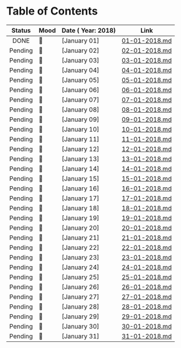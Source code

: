 # Table of Contents


|   Status    |   Mood      |   Date ( Year: 2018)     |   Link                           |
| :---------: | :---------- | :----------------------- | :------------------------------: |
|   DONE      | :muscle:    | [January 01]             |  [01-01-2018.md](01-01-2018.md)  |
|   Pending   | :notebook:  | [January 02]             |  [02-01-2018.md](02-01-2018.md)  |
|   Pending   | :notebook:  | [January 03]             |  [03-01-2018.md](03-01-2018.md)  |
|   Pending   | :notebook:  | [January 04]             |  [04-01-2018.md](04-01-2018.md)  |
|   Pending   | :notebook:  | [January 05]             |  [05-01-2018.md](05-01-2018.md)  |
|   Pending   | :notebook:  | [January 06]             |  [06-01-2018.md](06-01-2018.md)  |
|   Pending   | :notebook:  | [January 07]             |  [07-01-2018.md](07-01-2018.md)  |
|   Pending   | :notebook:  | [January 08]             |  [08-01-2018.md](08-01-2018.md)  |
|   Pending   | :notebook:  | [January 09]             |  [09-01-2018.md](09-01-2018.md)  |
|   Pending   | :notebook:  | [January 10]             |  [10-01-2018.md](10-01-2018.md)  |
|   Pending   | :notebook:  | [January 11]             |  [11-01-2018.md](11-01-2018.md)  |
|   Pending   | :notebook:  | [January 12]             |  [12-01-2018.md](12-01-2018.md)  |
|   Pending   | :notebook:  | [January 13]             |  [13-01-2018.md](13-01-2018.md)  |
|   Pending   | :notebook:  | [January 14]             |  [14-01-2018.md](14-01-2018.md)  |
|   Pending   | :notebook:  | [January 15]             |  [15-01-2018.md](15-01-2018.md)  |
|   Pending   | :notebook:  | [January 16]             |  [16-01-2018.md](16-01-2018.md)  |
|   Pending   | :notebook:  | [January 17]             |  [17-01-2018.md](17-01-2018.md)  |
|   Pending   | :notebook:  | [January 18]             |  [18-01-2018.md](18-01-2018.md)  |
|   Pending   | :notebook:  | [January 19]             |  [19-01-2018.md](19-01-2018.md)  |
|   Pending   | :notebook:  | [January 20]             |  [20-01-2018.md](20-01-2018.md)  |
|   Pending   | :notebook:  | [January 21]             |  [21-01-2018.md](21-01-2018.md)  |
|   Pending   | :notebook:  | [January 22]             |  [22-01-2018.md](22-01-2018.md)  |
|   Pending   | :notebook:  | [January 23]             |  [23-01-2018.md](23-01-2018.md)  |
|   Pending   | :notebook:  | [January 24]             |  [24-01-2018.md](24-01-2018.md)  |
|   Pending   | :notebook:  | [January 25]             |  [25-01-2018.md](25-01-2018.md)  |
|   Pending   | :notebook:  | [January 26]             |  [26-01-2018.md](26-01-2018.md)  |
|   Pending   | :notebook:  | [January 27]             |  [27-01-2018.md](27-01-2018.md)  |
|   Pending   | :notebook:  | [January 28]             |  [28-01-2018.md](28-01-2018.md)  |
|   Pending   | :notebook:  | [January 29]             |  [29-01-2018.md](29-01-2018.md)  |
|   Pending   | :notebook:  | [January 30]             |  [30-01-2018.md](30-01-2018.md)  |
|   Pending   | :notebook:  | [January 31]             |  [31-01-2018.md](31-01-2018.md)  |
